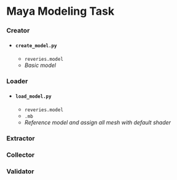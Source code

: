 Maya Modeling Task
===

### Creator
* #### `create_model.py`
    - `reveries.model`
    - *Basic model*

### Loader
* #### `load_model.py`
    - `reveries.model`
    - `.mb`
    - *Reference model and assign all mesh with default shader*

### Extractor

### Collector

### Validator
